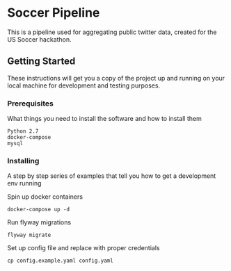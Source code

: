 # Soccer Pipeline

This is a pipeline used for aggregating public twitter data, created for the US Soccer hackathon.

## Getting Started

These instructions will get you a copy of the project up and running on your local machine for development and testing purposes.

### Prerequisites

What things you need to install the software and how to install them

```
Python 2.7
docker-compose
mysql
```

### Installing

A step by step series of examples that tell you how to get a development env running

Spin up docker containers

```
docker-compose up -d
```

Run flyway migrations

```
flyway migrate
```

Set up config file and replace with proper credentials

```
cp config.example.yaml config.yaml
```

